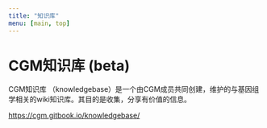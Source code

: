 ```yaml
---
title: "知识库"
menu: [main, top]
---
```


# CGM知识库 (beta)
CGM知识库 （knowledgebase）是一个由CGM成员共同创建，维护的与基因组学相关的wiki知识库。其目的是收集，分享有价值的信息。

https://cgm.gitbook.io/knowledgebase/


